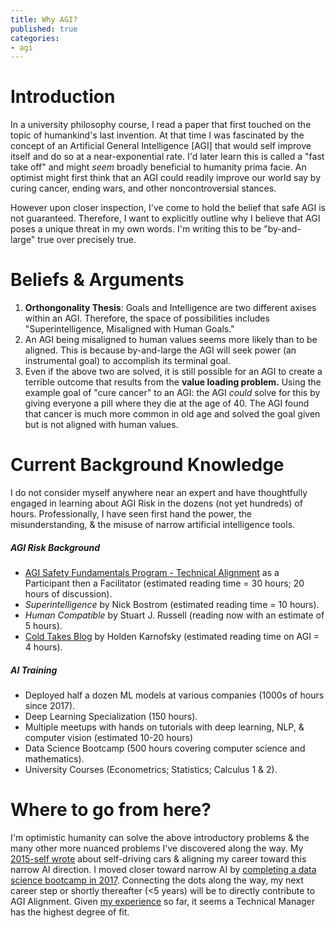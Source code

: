 ```yaml
---
title: Why AGI?
published: true
categories:
- agi
---
```


# Introduction
In a university philosophy course, I read a paper that first touched on the topic of humankind's last invention. At that time I was fascinated by the concept of an Artificial General Intelligence [AGI] that would self improve itself and do so at a near-exponential rate. I'd later learn this is called a "fast take off" and might _seem_ broadly beneficial to humanity prima facie. An optimist might first think that an AGI could readily improve our world say by curing cancer, ending wars, and other noncontroversial stances.

However upon closer inspection, I've come to hold the belief that safe AGI is not guaranteed. Therefore, I want to explicitly outline why I believe that AGI poses a unique threat in my own words. I'm writing this to be "by-and-large" true over precisely true.

# Beliefs & Arguments
1. **Orthongonality Thesis**: Goals and Intelligence are two different axises within an AGI. Therefore, the space of possibilities includes "Superintelligence, Misaligned with Human Goals."
2. An AGI being misaligned to human values seems more likely than to be aligned. This is because by-and-large the AGI will seek power (an instrumental goal) to accomplish its terminal goal.
3. Even if the above two are solved, it is still possible for an AGI to create a terrible outcome that results from the **value loading problem.** Using the example goal of "cure cancer" to an AGI: the AGI _could_ solve for this by giving everyone a pill where they die at the age of 40. The AGI found that cancer is much more common in old age and solved the goal given but is not aligned with human values.

# Current Background Knowledge
I do not consider myself anywhere near an expert and have thoughtfully engaged in learning about AGI Risk in the dozens (not yet hundreds) of hours. Professionally, I have seen first hand the power, the misunderstanding, & the misuse of narrow artificial intelligence tools.

##### AGI Risk Background
- [AGI Safety Fundamentals Program - Technical Alignment](https://www.eacambridge.org/technical-alignment-curriculum) as a Participant then a Facilitator (estimated reading time = 30 hours; 20 hours of discussion).
- *Superintelligence* by Nick Bostrom (estimated reading time = 10 hours).
- *Human Compatible* by Stuart J. Russell (reading now with an estimate of 5 hours).
- [Cold Takes Blog](https://cold-takes.com/) by Holden Karnofsky (estimated reading time on AGI = 4 hours).

##### AI Training
- Deployed half a dozen ML models at various companies (1000s of hours since 2017).
- Deep Learning Specialization (150 hours).
- Multiple meetups with hands on tutorials with deep learning, NLP, & computer vision (estimated 10-20 hours)
- Data Science Bootcamp (500 hours covering computer science and mathematics).
- University Courses (Econometrics; Statistics; Calculus 1 & 2).

# Where to go from here?
I'm optimistic humanity can solve the above introductory problems & the many other more nuanced problems I've discovered along the way. My [2015-self wrote](./2015-12-14-Reaching-The-Summit) about self-driving cars & aligning my career toward this narrow AI direction. I moved closer toward narrow AI by [completing a data science bootcamp in 2017](./2020-10-11-Bootcamp-And-Beyond). Connecting the dots along the way, my next career step or shortly thereafter (<5 years) will be to directly contribute to AGI Alignment. Given [my experience](./2021-11-01-All-Jobs-To-Date) so far, it seems a Technical Manager has the highest degree of fit.
